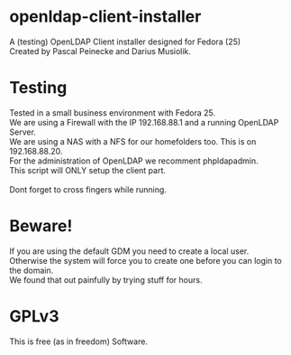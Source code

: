 # openldap-client-installer
A (testing) OpenLDAP Client installer designed for Fedora (25) <br>
Created by Pascal Peinecke and Darius Musiolik.

# Testing
Tested in a small business environment with Fedora 25. <br>
We are using a Firewall with the IP 192.168.88.1 and a running OpenLDAP Server. <br>
We are using a NAS with a NFS for our homefolders too. This is on 192.168.88.20. <br>
For the administration of OpenLDAP we recomment phpldapadmin. <br>
This script will ONLY setup the client part. <br>
<br>
Dont forget to cross fingers while running. <br>
# Beware!
If you are using the default GDM you need to create a local user. <br>
Otherwise the system will force you to create one before you can login to the domain. <br>
We found that out painfully by trying stuff for hours. <br>
# GPLv3
This is free (as in freedom) Software. <br>
